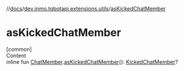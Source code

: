 //[docs](../../index.md)/[dev.inmo.tgbotapi.extensions.utils](index.md)/[asKickedChatMember](as-kicked-chat-member.md)



# asKickedChatMember  
[common]  
Content  
inline fun [ChatMember](../dev.inmo.tgbotapi.types.ChatMember.abstracts/-chat-member/index.md).[asKickedChatMember](as-kicked-chat-member.md)(): [KickedChatMember](../dev.inmo.tgbotapi.types.ChatMember/-kicked-chat-member/index.md)?  



